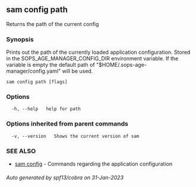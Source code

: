 ## sam config path

Returns the path of the current config

### Synopsis

Prints out the path of the currently loaded application configuration.
Stored in the SOPS_AGE_MANAGER_CONFIG_DIR environment variable. If the variable is empty the
default path of "$HOME/.sops-age-manager/config.yaml" will be used.

```
sam config path [flags]
```

### Options

```
  -h, --help   help for path
```

### Options inherited from parent commands

```
  -v, --version   Shows the current version of sam
```

### SEE ALSO

* [sam config](sam_config.md)	 - Commands regarding the application configuration

###### Auto generated by spf13/cobra on 31-Jan-2023
